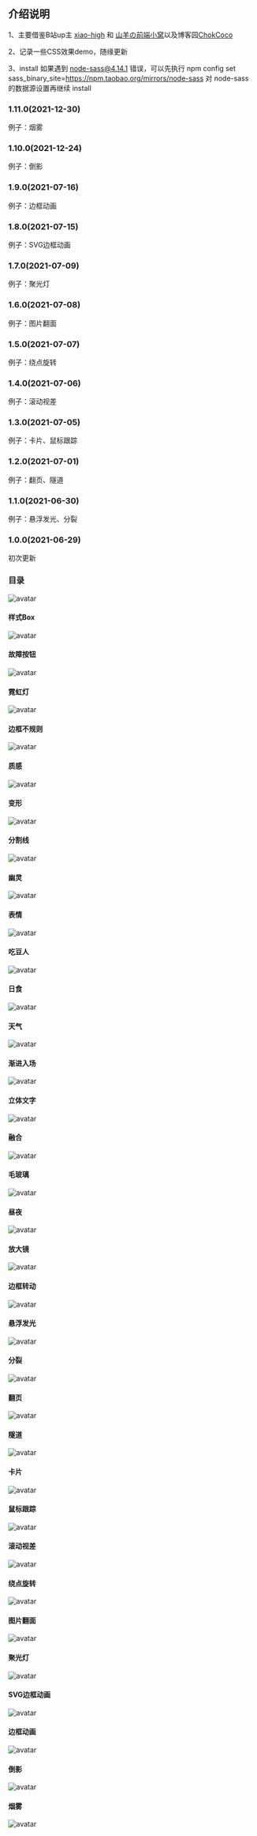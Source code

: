 ## 介绍说明
1、主要借鉴B站up主 [xiao-high](https://space.bilibili.com/410197001/) 和 [山羊の前端小窝](https://space.bilibili.com/266664645/)以及博客园[ChokCoco](https://home.cnblogs.com/u/coco1s/)

2、记录一些CSS效果demo，随缘更新

3、install 如果遇到 node-sass@4.14.1 错误，可以先执行 npm config set sass_binary_site=https://npm.taobao.org/mirrors/node-sass 对 node-sass 的数据源设置再继续 install

### 1.11.0(2021-12-30)

例子：烟雾

### 1.10.0(2021-12-24)

例子：倒影

### 1.9.0(2021-07-16)

例子：边框动画

### 1.8.0(2021-07-15)

例子：SVG边框动画

### 1.7.0(2021-07-09)

例子：聚光灯

### 1.6.0(2021-07-08)

例子：图片翻面

### 1.5.0(2021-07-07)

例子：绕点旋转

### 1.4.0(2021-07-06)

例子：滚动视差

### 1.3.0(2021-07-05)

例子：卡片、鼠标跟踪

### 1.2.0(2021-07-01)

例子：翻页、隧道

### 1.1.0(2021-06-30)

例子：悬浮发光、分裂

### 1.0.0(2021-06-29)

初次更新

### 目录

![avatar](https://github.com/Beingyo/imgRepository/blob/main/img/vue-test-css-template/index.png)

#### 样式Box

![avatar](https://github.com/Beingyo/imgRepository/blob/main/img/vue-test-css-template/CSSBox.png)

#### 故障按钮

![avatar](https://github.com/Beingyo/imgRepository/blob/main/img/vue-test-css-template/buttonFault.png)

#### 霓虹灯

![avatar](https://github.com/Beingyo/imgRepository/blob/main/img/vue-test-css-template/neonLight.png)

#### 边框不规则

![avatar](https://github.com/Beingyo/imgRepository/blob/main/img/vue-test-css-template/borderIrregular.png)

#### 质感

![avatar](https://github.com/Beingyo/imgRepository/blob/main/img/vue-test-css-template/texture.png)

#### 变形

![avatar](https://github.com/Beingyo/imgRepository/blob/main/img/vue-test-css-template/deformation.png)

#### 分割线

![avatar](https://github.com/Beingyo/imgRepository/blob/main/img/vue-test-css-template/dividingLine.png)

#### 幽灵

![avatar](https://github.com/Beingyo/imgRepository/blob/main/img/vue-test-css-template/ghost.png)

#### 表情

![avatar](https://github.com/Beingyo/imgRepository/blob/main/img/vue-test-css-template/emotion.png)

#### 吃豆人

![avatar](https://github.com/Beingyo/imgRepository/blob/main/img/vue-test-css-template/eater.png)

#### 日食

![avatar](https://github.com/Beingyo/imgRepository/blob/main/img/vue-test-css-template/eclipse.png)

#### 天气

![avatar](https://github.com/Beingyo/imgRepository/blob/main/img/vue-test-css-template/weather.png)

#### 渐进入场

![avatar](https://github.com/Beingyo/imgRepository/blob/main/img/vue-test-css-template/gradual.png)

#### 立体文字

![avatar](https://github.com/Beingyo/imgRepository/blob/main/img/vue-test-css-template/solidText.png)

#### 融合

![avatar](https://github.com/Beingyo/imgRepository/blob/main/img/vue-test-css-template/fuse.png)

#### 毛玻璃

![avatar](https://github.com/Beingyo/imgRepository/blob/main/img/vue-test-css-template/glass.png)

#### 昼夜

![avatar](https://github.com/Beingyo/imgRepository/blob/main/img/vue-test-css-template/dayAndNight.png)

#### 放大镜

![avatar](https://github.com/Beingyo/imgRepository/blob/main/img/vue-test-css-template/magnifier.png)

#### 边框转动

![avatar](https://github.com/Beingyo/imgRepository/blob/main/img/vue-test-css-template/borderRotate.png)

#### 悬浮发光

![avatar](https://github.com/Beingyo/imgRepository/blob/main/img/vue-test-css-template/hoverLight.png)

#### 分裂

![avatar](https://github.com/Beingyo/imgRepository/blob/main/img/vue-test-css-template/split.png)

#### 翻页

![avatar](https://github.com/Beingyo/imgRepository/blob/main/img/vue-test-css-template/book.png)

#### 隧道

![avatar](https://github.com/Beingyo/imgRepository/blob/main/img/vue-test-css-template/tunnel.png)

#### 卡片

![avatar](https://github.com/Beingyo/imgRepository/blob/main/img/vue-test-css-template/card.png)

#### 鼠标跟踪

![avatar](https://github.com/Beingyo/imgRepository/blob/main/img/vue-test-css-template/mouse.png)

#### 滚动视差

![avatar](https://github.com/Beingyo/imgRepository/blob/main/img/vue-test-css-template/scroll.png)

#### 绕点旋转

![avatar](https://github.com/Beingyo/imgRepository/blob/main/img/vue-test-css-template/rotate.png)

#### 图片翻面

![avatar](https://github.com/Beingyo/imgRepository/blob/main/img/vue-test-css-template/carouselFilp.png)

#### 聚光灯

![avatar](https://github.com/Beingyo/imgRepository/blob/main/img/vue-test-css-template/spotlight.png)

#### SVG边框动画

![avatar](https://github.com/Beingyo/imgRepository/blob/main/img/vue-test-css-template/borderSVG.png)

#### 边框动画

![avatar](https://github.com/Beingyo/imgRepository/blob/main/img/vue-test-css-template/borderAnimation.png)

#### 倒影

![avatar](https://github.com/Beingyo/imgRepository/blob/main/img/vue-test-css-template/reflection.png)

#### 烟雾

![avatar](https://github.com/Beingyo/imgRepository/blob/main/img/vue-test-css-template/smoke.png)